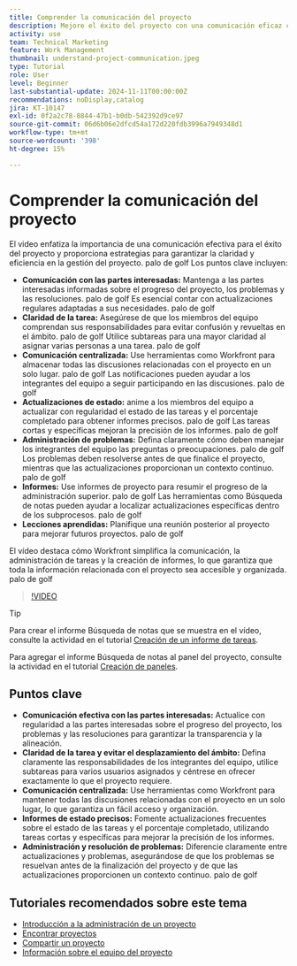 ```yaml
---
title: Comprender la comunicación del proyecto
description: Mejore el éxito del proyecto con una comunicación eficaz con las partes interesadas, claridad de las tareas, debates centralizados, informes precisos del estado y resolución proactiva de problemas para mantener la alineación y la eficacia.
activity: use
team: Technical Marketing
feature: Work Management
thumbnail: understand-project-communication.jpeg
type: Tutorial
role: User
level: Beginner
last-substantial-update: 2024-11-11T00:00:00Z
recommendations: noDisplay,catalog
jira: KT-10147
exl-id: 0f2a2c78-8844-47b1-b0db-542392d9ce97
source-git-commit: 06d6b06e2dfcd54a172d220fdb3996a7949348d1
workflow-type: tm+mt
source-wordcount: '398'
ht-degree: 15%

---
```


# Comprender la comunicación del proyecto

El video enfatiza la importancia de una comunicación efectiva para el éxito del proyecto y proporciona estrategias para garantizar la claridad y eficiencia en la gestión del proyecto. palo de golf Los puntos clave incluyen:
* **Comunicación con las partes interesadas:** Mantenga a las partes interesadas informadas sobre el progreso del proyecto, los problemas y las resoluciones. palo de golf Es esencial contar con actualizaciones regulares adaptadas a sus necesidades. palo de golf
* **Claridad de la tarea:** Asegúrese de que los miembros del equipo comprendan sus responsabilidades para evitar confusión y revueltas en el ámbito. palo de golf Utilice subtareas para una mayor claridad al asignar varias personas a una tarea. palo de golf
* **Comunicación centralizada:** Use herramientas como Workfront para almacenar todas las discusiones relacionadas con el proyecto en un solo lugar. palo de golf Las notificaciones pueden ayudar a los integrantes del equipo a seguir participando en las discusiones. palo de golf
* **Actualizaciones de estado:** anime a los miembros del equipo a actualizar con regularidad el estado de las tareas y el porcentaje completado para obtener informes precisos. palo de golf Las tareas cortas y específicas mejoran la precisión de los informes. palo de golf
* **Administración de problemas:** Defina claramente cómo deben manejar los integrantes del equipo las preguntas o preocupaciones. palo de golf Los problemas deben resolverse antes de que finalice el proyecto, mientras que las actualizaciones proporcionan un contexto continuo. palo de golf
* **Informes:** Use informes de proyecto para resumir el progreso de la administración superior. palo de golf Las herramientas como Búsqueda de notas pueden ayudar a localizar actualizaciones específicas dentro de los subprocesos. palo de golf
* **Lecciones aprendidas:** Planifique una reunión posterior al proyecto para mejorar futuros proyectos. palo de golf

El vídeo destaca cómo Workfront simplifica la comunicación, la administración de tareas y la creación de informes, lo que garantiza que toda la información relacionada con el proyecto sea accesible y organizada. palo de golf

>[!VIDEO](https://video.tv.adobe.com/v/3419150/?quality=12&learn=on&enablevpops)

>[!TIP]
>
>Para crear el informe Búsqueda de notas que se muestra en el vídeo, consulte la actividad en el tutorial [Creación de un informe de tareas](https://experienceleague.adobe.com/en/docs/workfront-learn/tutorials-workfront/reporting/basic-reporting/create-a-task-report#activity-1-create-a-note-report-with-prompts).
>
>Para agregar el informe Búsqueda de notas al panel del proyecto, consulte la actividad en el tutorial [Creación de paneles](https://experienceleague.adobe.com/docs/workfront-learn/tutorials-workfront/reporting/basic-reporting/create-dashboards.html#activity-1-create-a-dashboard).

## Puntos clave

* **Comunicación efectiva con las partes interesadas:** Actualice con regularidad a las partes interesadas sobre el progreso del proyecto, los problemas y las resoluciones para garantizar la transparencia y la alineación.
* **Claridad de la tarea y evitar el desplazamiento del ámbito:** Defina claramente las responsabilidades de los integrantes del equipo, utilice subtareas para varios usuarios asignados y céntrese en ofrecer exactamente lo que el proyecto requiere.
* **Comunicación centralizada:** Use herramientas como Workfront para mantener todas las discusiones relacionadas con el proyecto en un solo lugar, lo que garantiza un fácil acceso y organización.
* **Informes de estado precisos:** Fomente actualizaciones frecuentes sobre el estado de las tareas y el porcentaje completado, utilizando tareas cortas y específicas para mejorar la precisión de los informes.
* **Administración y resolución de problemas:** Diferencie claramente entre actualizaciones y problemas, asegurándose de que los problemas se resuelvan antes de la finalización del proyecto y de que las actualizaciones proporcionen un contexto continuo. palo de golf


## Tutoriales recomendados sobre este tema

* [Introducción a la administración de un proyecto](/help/manage-work/projects/getting-started-manage-a-project.md)
* [Encontrar proyectos](/help/manage-work/projects/find-projects.md)
* [Compartir un proyecto](/help/manage-work/projects/share-a-project.md)
* [Información sobre el equipo del proyecto](/help/manage-work/projects/understand-the-project-team.md)

